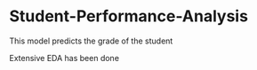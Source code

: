 # Student-Performance-Analysis
This model predicts the grade of the student

Extensive EDA has been done
